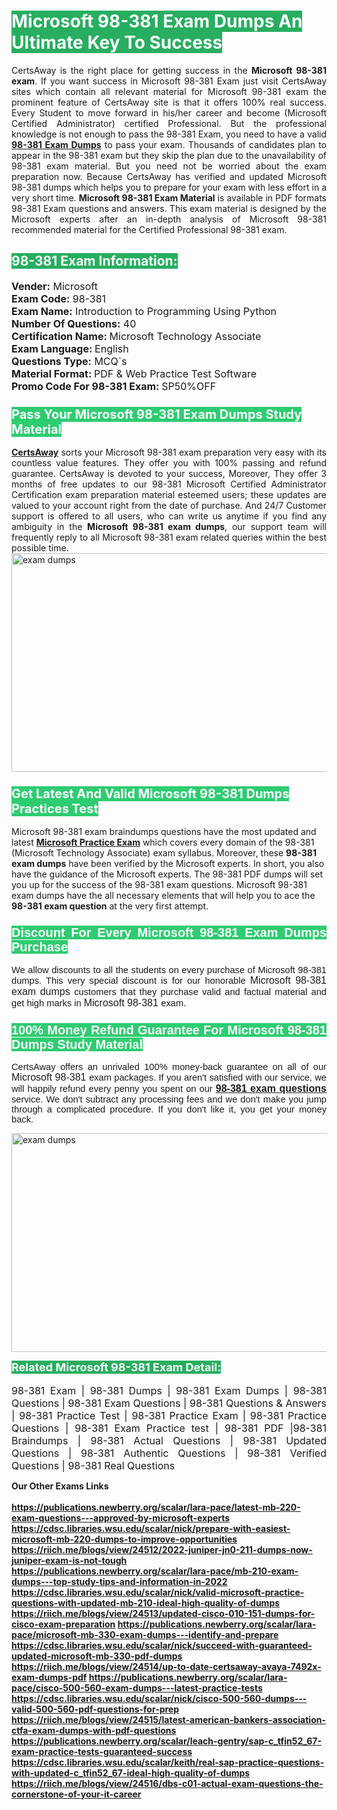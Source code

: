 <h1><span style="color:#ffffff"><strong><span style="background-color:#27ae60">Microsoft 98-381 Exam Dumps An Ultimate Key To Success</span></strong></span></h1> <div style="text-align:justify">CertsAway is the right place for getting success in the <strong>Microsoft 98-381 exam</strong>. If you want success in Microsoft 98-381 Exam just visit CertsAway sites which contain all relevant material for Microsoft 98-381 exam the prominent feature of CertsAway site is that it offers 100% real success. Every Student to move forward in his/her career and become (Microsoft Certified Administrator) certified Professional. But the professional knowledge is not enough to pass the 98-381 Exam, you need to have a valid <a href="https://www.certsaway.com/microsoft/98-381-exam-dumps"><strong>98-381 Exam Dumps</strong></a> to pass your exam. Thousands of candidates plan to appear in the 98-381 exam but they skip the plan due to the unavailability of 98-381 exam material. But you need not be worried about the exam preparation now. Because CertsAway has verified and updated Microsoft 98-381 dumps which helps you to prepare for your exam with less effort in a very short time. <strong>Microsoft 98-381 Exam Material</strong> is available in PDF formats 98-381 Exam questions and answers. This exam material is designed by the Microsoft experts after an in-depth analysis of Microsoft 98-381 recommended material for the Certified Professional 98-381 exam.</div> <h2 style="text-align:justify"><span style="color:#ffffff"><span style="background-color:#27ae60">98-381 Exam Information:</span></span></h2> <p><span style="font-size:16px"><strong>Vender:</strong> Microsoft<br /> <strong>Exam Code:</strong> 98-381<br /> <strong>Exam Name:</strong> Introduction to Programming Using Python<br /> <strong>Number Of Questions:</strong> 40<br /> <strong>Certification Name: </strong>Microsoft Technology Associate<br /> <strong>Exam Language: </strong>English<br /> <strong>Questions Type:</strong> MCQ`s<br /> <strong>Material Format: </strong>PDF & Web Practice Test Software<br /> <strong>Promo Code For 98-381 Exam: </strong>SP50%OFF</span></p> <h3><span style="font-size:20px"><span style="color:#ffffff"><strong><span style="background-color:#2ecc71">Pass Your Microsoft 98-381 Exam Dumps Study Material</span></strong></span></span></h3> <div style="text-align:justify"><a href=" https://www.certsaway.com/"><strong>CertsAway</strong></a> sorts your Microsoft 98-381 exam preparation very easy with its countless value features. They offer you with 100% passing and refund guarantee. CertsAway is devoted to your success, Moreover, They offer 3 months of free updates to our 98-381 Microsoft Certified Administrator Certification exam preparation material esteemed users; these updates are valued to your account right from the date of purchase. And 24/7 Customer support is offered to all users, who can write us anytime if you find any ambiguity in the <strong>Microsoft 98-381 exam dumps</strong>, our support team will frequently reply to all Microsoft 98-381 exam related queries within the best possible time.</div> <div style="text-align:justify"> </div> <div style="text-align:justify"><a href="https://www.certsaway.com/microsoft/98-381-exam-dumps" rel="no-follow"><img alt="exam dumps" src="https://www.certcollections.com/uploads/content/certsaway.png" style="height:350px; width:750px" /></a></div> <h3><span style="font-size:20px"><span style="color:#ffffff"><strong><span style="background-color:#2ecc71">Get Latest And Valid Microsoft 98-381 Dumps Practices Test</span></strong></span></span></h3> <p>Microsoft 98-381 exam braindumps questions have the most updated and latest <a href="https://www.certsaway.com/microsoft-questions"><strong>Microsoft Practice Exam</strong></a> which covers every domain of the 98-381 (Microsoft Technology Associate) exam syllabus. Moreover, these <strong>98-381 exam dumps</strong> have been verified by the Microsoft experts. In short, you also have the guidance of the Microsoft experts. The 98-381 PDF dumps will set you up for the success of the 98-381 exam questions. Microsoft 98-381 exam dumps have the all necessary elements that will help you to ace the <strong>98-381 exam question</strong> at the very first attempt.</p> <h3 style="text-align:justify"><span style="font-size:20px"><span style="color:#ffffff"><strong><span style="font-family:Calibri,sans-serif"><span style="background-color:#2ecc71">Discount For Every </span><span style="background-color:#2ecc71">Microsoft 98-381 Exam</span><span style="background-color:#2ecc71"> Dumps Purchase</span></span></strong></span></span></h3> <div style="text-align:justify"> <p><span style="font-size:11pt"><span style="font-family:Calibri,sans-serif">We allow discounts to all the students on every purchase of Microsoft 98-381 dumps. This very special discount is for our honorable <span style="font-size:12.0pt"><span style="background-color:white">Microsoft 98-381 exam dumps </span></span>customers that they purchase valid and factual material and get high marks in <span style="font-size:12.0pt"><span style="background-color:white">Microsoft 98-381 </span></span>exam. </span></span></p> <h3><span style="font-size:20px"><span style="color:#ffffff"><strong><span style="font-family:Calibri,sans-serif"><span style="background-color:#2ecc71">100% Money Refund Guarantee For </span><span style="background-color:#2ecc71">Microsoft 98-381 Dumps Study Material</span></span></strong></span></span></h3> <p><span style="font-size:11pt"><span style="font-family:Calibri,sans-serif">CertsAway offers an unrivaled 100% money-back guarantee on all of our <span style="font-size:12.0pt"><span style="background-color:white">Microsoft 98-381 </span></span>exam packages. If you aren't satisfied with our service, we will happily refund every penny you spent on our <span style="font-size:12.0pt"><span style="background-color:white"><a href="https://www.certsaway.com/microsoft/98-381-exam-dumps"><strong>98-381 exam questions</strong></a> </span></span>service. We don't subtract any processing fees and we don't make you jump through a complicated procedure. If you don't like it, you get your money back.</span></span></p> <p><a href="https://www.certsaway.com/microsoft/98-381-exam-dumps" rel="no-follow"><img alt="exam dumps" src="https://www.certcollections.com/uploads/content/certsaway_(2)2.png" style="height:350px; width:750px" /></a></p> <p><span style="color:#ffffff"><strong><span style="font-size:18px"><span style="background-color:#27ae60">Related Microsoft 98-381 Exam Detail:</span></span></strong></span><br /> <br /> <span style="font-size:16px">98-381 Exam | 98-381 Dumps | 98-381 Exam Dumps | 98-381 Questions | 98-381 Exam Questions | 98-381 Questions & Answers | 98-381 Practice Test | 98-381 Practice Exam | 98-381 Practice Questions | 98-381 Exam Practice test | 98-381 PDF |98-381 Braindumps | 98-381 Actual Questions | 98-381 Updated Questions | 98-381 Authentic Questions | 98-381 Verified Questions | 98-381 Real Questions</span></p> </div>	<b> Our Other Exams Links<br><br>
  <a href='https://publications.newberry.org/scalar/lara-pace/latest-mb-220-exam-questions---approved-by-microsoft-experts' >https://publications.newberry.org/scalar/lara-pace/latest-mb-220-exam-questions---approved-by-microsoft-experts</a><br><a href='https://cdsc.libraries.wsu.edu/scalar/nick/prepare-with-easiest-microsoft-mb-220-dumps-to-improve-opportunities' >https://cdsc.libraries.wsu.edu/scalar/nick/prepare-with-easiest-microsoft-mb-220-dumps-to-improve-opportunities</a><br><a href='https://riich.me/blogs/view/24512/2022-juniper-jn0-211-dumps-now-juniper-exam-is-not-tough' >https://riich.me/blogs/view/24512/2022-juniper-jn0-211-dumps-now-juniper-exam-is-not-tough</a>
<a href='https://publications.newberry.org/scalar/lara-pace/mb-210-exam-dumps---top-study-tips-and-information-in-2022' >https://publications.newberry.org/scalar/lara-pace/mb-210-exam-dumps---top-study-tips-and-information-in-2022</a><br><a href='https://cdsc.libraries.wsu.edu/scalar/nick/valid-microsoft-practice-questions-with-updated-mb-210-ideal-high-quality-of-dumps' >https://cdsc.libraries.wsu.edu/scalar/nick/valid-microsoft-practice-questions-with-updated-mb-210-ideal-high-quality-of-dumps</a><br><a href='https://riich.me/blogs/view/24513/updated-cisco-010-151-dumps-for-cisco-exam-preparation' >https://riich.me/blogs/view/24513/updated-cisco-010-151-dumps-for-cisco-exam-preparation</a>
<a href='https://publications.newberry.org/scalar/lara-pace/microsoft-mb-330-exam-dumps---identify-and-prepare' >https://publications.newberry.org/scalar/lara-pace/microsoft-mb-330-exam-dumps---identify-and-prepare</a><br><a href='https://cdsc.libraries.wsu.edu/scalar/nick/succeed-with-guaranteed-updated-microsoft-mb-330-pdf-dumps' >https://cdsc.libraries.wsu.edu/scalar/nick/succeed-with-guaranteed-updated-microsoft-mb-330-pdf-dumps</a><br><a href='https://riich.me/blogs/view/24514/up-to-date-certsaway-avaya-7492x-exam-dumps-pdf' >https://riich.me/blogs/view/24514/up-to-date-certsaway-avaya-7492x-exam-dumps-pdf</a>
<a href='https://publications.newberry.org/scalar/lara-pace/cisco-500-560-exam-dumps---latest-practice-tests' >https://publications.newberry.org/scalar/lara-pace/cisco-500-560-exam-dumps---latest-practice-tests</a><br><a href='https://cdsc.libraries.wsu.edu/scalar/nick/cisco-500-560-dumps---valid-500-560-pdf-questions-for-prep' >https://cdsc.libraries.wsu.edu/scalar/nick/cisco-500-560-dumps---valid-500-560-pdf-questions-for-prep</a><br><a href='https://riich.me/blogs/view/24515/latest-american-bankers-association-ctfa-exam-dumps-with-pdf-questions' >https://riich.me/blogs/view/24515/latest-american-bankers-association-ctfa-exam-dumps-with-pdf-questions</a>
<a href='https://publications.newberry.org/scalar/leach-gentry/sap-c_tfin52_67-exam-practice-tests-guaranteed-success' >https://publications.newberry.org/scalar/leach-gentry/sap-c_tfin52_67-exam-practice-tests-guaranteed-success</a><br><a href='https://cdsc.libraries.wsu.edu/scalar/keith/real-sap-practice-questions-with-updated-c_tfin52_67-ideal-high-quality-of-dumps' >https://cdsc.libraries.wsu.edu/scalar/keith/real-sap-practice-questions-with-updated-c_tfin52_67-ideal-high-quality-of-dumps</a><br><a href='https://riich.me/blogs/view/24516/dbs-c01-actual-exam-questions-the-cornerstone-of-your-it-career' >https://riich.me/blogs/view/24516/dbs-c01-actual-exam-questions-the-cornerstone-of-your-it-career</a>
